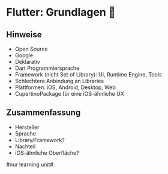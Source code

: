 # Flutter: Grundlagen 📱

## Hinweise
- Open Source
- Google
- Deklarativ
- Dart Programmiersprache
- Framework (nicht Set of Library): UI, Runtime Engine, Tools
- Schlechtere Anbindung an Libraries
- Plattformen: iOS, Android, Desktop, Web
- CupertinoPackage für eine iOS-ähnliche UX

## Zusammenfassung
- Hersteller
- Sprache
- Library/Framework?
- Nachteil
- iOS-ähnliche Oberfläche?


#nur learning unit#